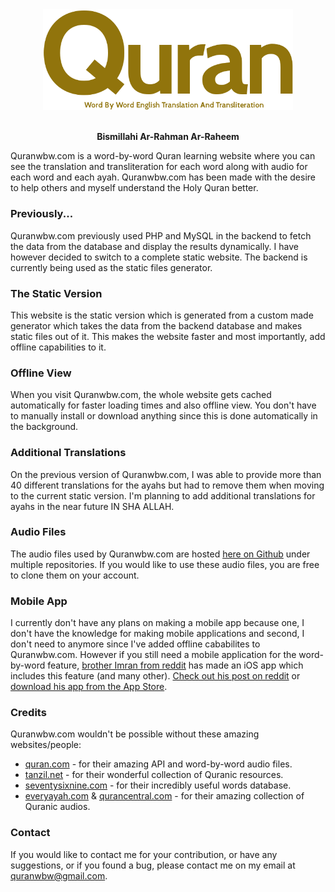 <div align="center"><a target="_blank" href="https://quranwbw.com"><img src="assets/images/logo.png" width="400"></a></div>

<br>

**<div align="center">Bismillahi Ar-Rahman Ar-Raheem</div>**

Quranwbw.com is a word-by-word Quran learning website where you can see the translation and transliteration for each word along with audio for each word and each ayah. Quranwbw.com has been made with the desire to help others and myself understand the Holy Quran better.

### Previously...
Quranwbw.com previously used PHP and MySQL in the backend to fetch the data from the database and display the results dynamically. I have however decided to switch to a complete static website. The backend is currently being used as the static files generator. 

### The Static Version
This website is the static version which is generated from a custom made generator which takes the data from the backend database and makes static files out of it. This makes the website faster and most importantly, add offline capabilities to it.

### Offline View
When you visit Quranwbw.com, the whole website gets cached automatically for faster loading times and also offline view. You don't have to manually install or download anything since this is done automatically in the background.

### Additional Translations
On the previous version of Quranwbw.com, I was able to provide more than 40 different translations for the ayahs but had to remove them when moving to the current static version. I'm planning to add additional translations for ayahs in the near future IN SHA ALLAH.

### Audio Files
The audio files used by Quranwbw.com are hosted [here on Github](https://github.com/quranwbw) under multiple repositories. If you would like to use these audio files, you are free to clone them on your account.

### Mobile App
I currently don't have any plans on making a mobile app because one, I don't have the knowledge for making mobile applications and second, I don't need to anymore since I've added offline cababilites to Quranwbw.com. However if you still need a mobile application for the word-by-word feature, [brother Imran from reddit](https://www.reddit.com/user/imran_sca) has made an iOS app which includes this feature (and many other). [Check out his post on reddit](https://www.reddit.com/r/islam/comments/ag58k9/assalamu_alaikum_i_have_developed_a_free_no_ads/) or [download his app from the App Store](https://itunes.apple.com/in/app/learn-islam-pro/id1236412299?mt=8).

### Credits
Quranwbw.com wouldn't be possible without these amazing websites/people:
- [quran.com](https://quran.com) - for their amazing API and word-by-word audio files.
- [tanzil.net](http://tanzil.net) - for their wonderful collection of Quranic resources.
- [seventysixnine.com](http://seventysixnine.com) - for their incredibly useful words database.
- [everyayah.com](http://everyayah.com) & [qurancentral.com](https://qurancentral.com) - for their amazing collection of Quranic audios.

### Contact
If you would like to contact me for your contribution, or have any suggestions, or if you found a bug, please contact me on my email at quranwbw@gmail.com.